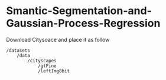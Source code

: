 # Smantic-Segmentation-and-Gaussian-Process-Regression

Download Citysoace and place it as follow
```
/datasets
    /data
        /cityscapes
            /gtFine
            /leftImg8bit
```
